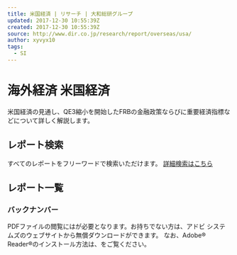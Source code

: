 ```yaml
---
title: 米国経済 | リサーチ | 大和総研グループ
updated: 2017-12-30 10:55:39Z
created: 2017-12-30 10:55:39Z
source: http://www.dir.co.jp/research/report/overseas/usa/
author: xyvyx10
tags:
  - SI
---
```


# 海外経済 米国経済

米国経済の見通し、QE3縮小を開始したFRBの金融政策ならびに重要経済指標などについて詳しく解説します。

## レポート検索

すべてのレポートをフリーワードで検索いただけます。
[詳細検索はこちら](http://www.dir.co.jp/report-search/)

## レポート一覧

### バックナンバー

PDFファイルの閲覧にはが必要となります。お持ちでない方は、アドビ システムズのウェブサイトから無償ダウンロードができます。
なお、Adobe® Reader®のインストール方法は、をご覧ください。